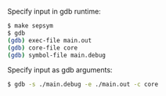 Specify input in gdb runtime:
```bash
$ make sepsym
$ gdb
(gdb) exec-file main.out 
(gdb) core-file core 
(gdb) symbol-file main.debug
```

Specify input as gdb arguments:
```bash
$ gdb -s ./main.debug -e ./main.out -c core
```
